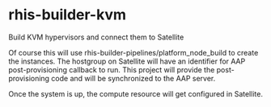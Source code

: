 # rhis-builder-kvm
Build KVM hypervisors and connect them to Satellite

Of course this will use rhis-builder-pipelines/platform_node_build to create the instances.
The hostgroup on Satellite will have an identifier for AAP post-provisioning callback to run.
This project will provide the post-provisioning code and will be synchronized to the AAP server.

Once the system is up, the compute resource will get configured in Satellite.
